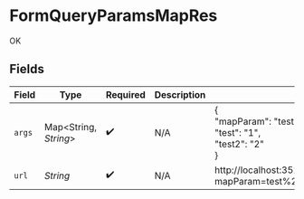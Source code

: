 # FormQueryParamsMapRes

OK


## Fields

| Field                                                                                                      | Type                                                                                                       | Required                                                                                                   | Description                                                                                                | Example                                                                                                    |
| ---------------------------------------------------------------------------------------------------------- | ---------------------------------------------------------------------------------------------------------- | ---------------------------------------------------------------------------------------------------------- | ---------------------------------------------------------------------------------------------------------- | ---------------------------------------------------------------------------------------------------------- |
| `args`                                                                                                     | Map<String, *String*>                                                                                      | :heavy_check_mark:                                                                                         | N/A                                                                                                        | {<br/>"mapParam": "test,value,test2,value2",<br/>"test": "1",<br/>"test2": "2"<br/>}                       |
| `url`                                                                                                      | *String*                                                                                                   | :heavy_check_mark:                                                                                         | N/A                                                                                                        | http://localhost:35123/anything/queryParams/form/map?mapParam=test%2Cvalue%2Ctest2%2Cvalue2&test=1&test2=2 |